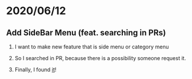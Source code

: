 # 2020/06/12

## Add SideBar Menu (feat. searching in PRs) 

1. I want to make new feature that is side menu or category menu

2. So I searched in PR, because there is a possibility someone request it.

3. Finally, I found [it](https://github.com/narative/gatsby-theme-novela/pull/275/commits/5661a5367b340c772253c56277e78cc15ab37c88)!
